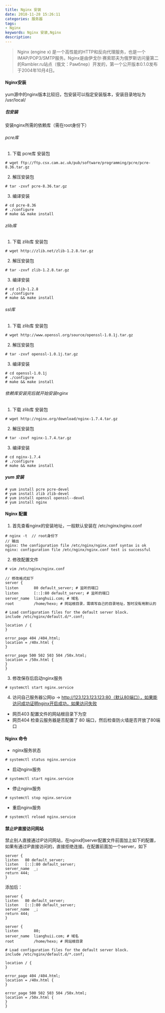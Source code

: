```yaml
---
title: Nginx 安装
date: 2018-11-28 15:26:11
categories: 服务器
tags:
- Nginx
keywords: Nginx 安装,Nginx
description:
---
```

> Nginx (engine x) 是一个高性能的HTTP和反向代理服务，也是一个IMAP/POP3/SMTP服务。Nginx是由伊戈尔·赛索耶夫为俄罗斯访问量第二的Rambler.ru站点（俄文：Рамблер）开发的，第一个公开版本0.1.0发布于2004年10月4日。

#### Nginx安装
yum源中的nginx版本比较旧，包安装可以指定安装版本，安装目录地址为 /usr/local/
##### 包安装
安装nginx所需的依赖库（需在root身份下）

###### pcre库
1. 下载 pcre库 安装包
```
# wget ftp://ftp.csx.cam.ac.uk/pub/software/programming/pcre/pcre-8.36.tar.gz
```
2. 解压安装包
```
# tar -zxvf pcre-8.36.tar.gz
```
3. 编译安装
```
# cd pcre-8.36
# ./configure
# make && make install
```
###### zlib库
1. 下载 zlib库 安装包
```
# wget http://zlib.net/zlib-1.2.8.tar.gz
```
2. 解压安装包
```
# tar -zxvf zlib-1.2.8.tar.gz
```
3. 编译安装
```
# cd zlib-1.2.8
# ./configure
# make && make install
```
###### ssl库
1. 下载 zlib库 安装包
```
# wget http://www.openssl.org/source/openssl-1.0.1j.tar.gz
```
2. 解压安装包
```
# tar -zxvf openssl-1.0.1j.tar.gz
```
3. 编译安装
```
# cd openssl-1.0.1j
# ./configure
# make && make install
```
###### 依赖库安装完后就开始安装nginx
1. 下载 zlib库 安装包
```
# wget http://nginx.org/download/nginx-1.7.4.tar.gz
```
2. 解压安装包
```
# tar -zxvf nginx-1.7.4.tar.gz
```
3. 编译安装
```
# cd nginx-1.7.4
# ./configure
# make && make install
```
##### yum 安装
```
# yum install pcre pcre-devel
# yum install zlib zlib-devel
# yum install openssl openssl--devel
# yum install nginx
```

#### Nginx 配置
1. 首先查看nginx的安装地址，一般默认安装在 /etc/nginx/nginx.conf
```
# nginx -t  // root身份下
// 输出
nginx: the configuration file /etc/nginx/nginx.conf syntax is ok
nginx: configuration file /etc/nginx/nginx.conf test is successful
```
2. 修改配置文件
```
# vim /etc/nginx/nginx.conf

// 修改格式如下
server {
listen       80 default_server; # 监听的端口
listen       [::]:80 default_server; # 监听的端口
server_name  lianghuii.com; # 域名
root         /home/hexo; # 网站根目录，需填写自己的目录地址，暂时没有用默认的

# Load configuration files for the default server block.
include /etc/nginx/default.d/*.conf;

location / {
}

error_page 404 /404.html;
location = /40x.html {
}

error_page 500 502 503 504 /50x.html;
location = /50x.html {
}
}

```
3. 修改保存后启动nginx服务
```
# systemctl start nginx.service
```
4. 访问自己服务器公网ip -> http://123.123.123.123:80（默认80端口），如果能访问成功证明nginx开启成功，如果访问失败
- 网页403  配置文件的网站根目录下为空
- 网页404  检查云服务器是否配置了 80 端口，然后检查防火墙是否开放了80端口

#### Nginx 命令
- nginx服务状态
```
# systemctl status nginx.service
```
- 启动nginx服务
```
# systemctl start nginx.service
```
- 停止nginx服务
```
# systemctl stop nginx.service
```
- 重启nginx服务
```
# systemctl reload nginx.service
```

#### 禁止IP直接访问网站
禁止别人直接通过IP访问网站，在nginx的server配置文件前面加上如下的配置，如果有通过IP直接访问的，直接拒绝连接。在配置前面加一个server，如下
```
server {
listen   80 default_server;
listen   [::]:80 default_server;
server_name  _;
return 444;
}
```
添加后：
```
server {
listen   80 default_server;
listen   [::]:80 default_server;
server_name  _;
return 444;
}

server {
listen       80;
server_name  lianghuii.com; # 域名
root         /home/hexo; # 网站根目录

# Load configuration files for the default server block.
include /etc/nginx/default.d/*.conf;

location / {
}

error_page 404 /404.html;
location = /40x.html {
}

error_page 500 502 503 504 /50x.html;
location = /50x.html {
}
}


```
